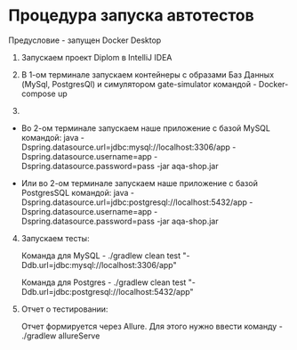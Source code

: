 # Процедура запуска автотестов

Предусловие - запущен Docker Desktop

1. Запускаем проект Diplom в IntelliJ IDEA

2. В 1-ом терминале запускаем контейнеры с образами Баз Данных (MySql, PostgresQl) и симулятором gate-simulator командой - Docker-compose up

3.
* Во 2-ом терминале запускаем наше приложение с базой MySQL командой:
      java -
      Dspring.datasource.url=jdbc:mysql://localhost:3306/app -
      Dspring.datasource.username=app -
      Dspring.datasource.password=pass -jar aqa-shop.jar

* Или во 2-ом терминале запускаем наше приложение с базой PostgresSQL командой:
      java -
      Dspring.datasource.url=jdbc:postgresql://localhost:5432/app -
      Dspring.datasource.username=app -
      Dspring.datasource.password=pass -jar aqa-shop.jar

4. Запускаем тесты:
   
   Команда для MySQL - ./gradlew clean test "-Ddb.url=jdbc:mysql://localhost:3306/app"
   
   Команда для Postgres - ./gradlew clean test "-Ddb.url=jdbc:postgresql://localhost:5432/app"

5. Отчет о тестировании:

   Отчет формируется через Allure.
    Для этого нужно ввести команду - ./gradlew allureServe 
